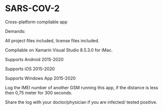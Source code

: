 # SARS-COV-2
Cross-platform compilable app

Demands:

All project files included, license files included.

Compilable on Xamarin Visual Studio 8.5.3.0 for iMac. 

Supports Android 2015-2020

Supports iOS 2015-2020

Supports Windows App 2015-2020

Log the IMEI number of another GSM running this app, if the distance is less then 0,75 meter for 300 seconds.

Share the log with your doctor/physician if you are infected/ tested positive.
